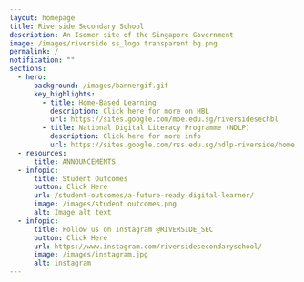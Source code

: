 ```yaml
---
layout: homepage
title: Riverside Secondary School
description: An Isomer site of the Singapore Government
image: /images/riverside ss_logo transparent bg.png
permalink: /
notification: ""
sections:
  - hero:
      background: /images/bannergif.gif
      key_highlights:
        - title: Home-Based Learning
          description: Click here for more on HBL
          url: https://sites.google.com/moe.edu.sg/riversidesechbl
        - title: National Digital Literacy Programme (NDLP)
          description: Click here for more info
          url: https://sites.google.com/rss.edu.sg/ndlp-riverside/home
  - resources:
      title: ANNOUNCEMENTS
  - infopic:
      title: Student Outcomes
      button: Click Here
      url: /student-outcomes/a-future-ready-digital-learner/
      image: /images/student outcomes.png
      alt: Image alt text
  - infopic:
      title: Follow us on Instagram @RIVERSIDE_SEC
      button: Click Here
      url: https://www.instagram.com/riversidesecondaryschool/
      image: /images/instagram.jpg
      alt: instagram
---
```

